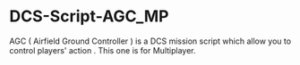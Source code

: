 # DCS-Script-AGC_MP
AGC ( Airfield Ground Controller ) is a DCS mission script which allow you to control players' action . This one is for Multiplayer.
